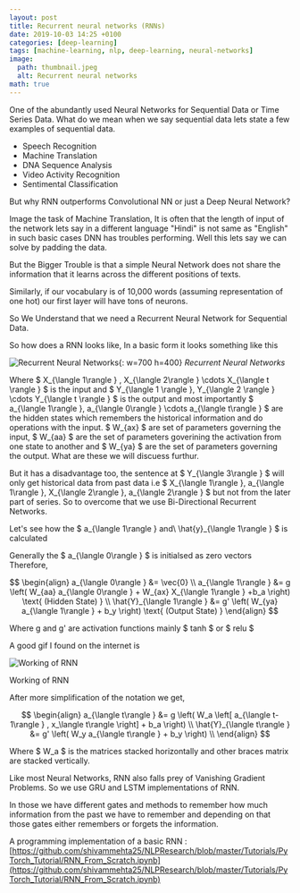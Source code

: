 ```yaml
---
layout: post
title: Recurrent neural networks (RNNs)
date: 2019-10-03 14:25 +0100
categories: [deep-learning]
tags: [machine-learning, nlp, deep-learning, neural-networks]
image:
  path: thumbnail.jpeg
  alt: Recurrent neural networks
math: true
---
```


One of the abundantly used Neural Networks for Sequential Data or Time Series Data. What do we mean when we say sequential data lets state a few examples of sequential data.

- Speech Recognition
- Machine Translation
- DNA Sequence Analysis
- Video Activity Recognition
- Sentimental Classification

But why RNN outperforms Convolutional NN or just a Deep Neural Network?

Image the task of Machine Translation, It is often that the length of input of the network lets say in a different language "Hindi" is not same as "English" in such basic cases DNN has troubles performing. Well this lets say we can solve by padding the data.

But the Bigger Trouble is that a simple Neural Network does not share the information that it learns across the different positions of texts.

Similarly, if our vocabulary is of 10,000 words (assuming representation of one hot) our first layer will have tons of neurons.

So We Understand that we need a Recurrent Neural Network for Sequential Data.

So how does a RNN looks like, In a basic form it looks something like this

![Recurrent Neural Networks](thumbnail.jpeg){: w=700 h=400}
_Recurrent Neural Networks_

Where $ X_{\langle 1\rangle } , X_{\langle 2\rangle } \cdots X_{\langle  t \rangle } $ is the input and $ Y_{\langle  1 \rangle }, Y_{\langle  2 \rangle } \cdots Y_{\langle  t \rangle } $ is the output and most importantly $ a_{\langle 1\rangle }, a_{\langle 0\rangle } \cdots a_{\langle t\rangle } $ are the hidden states which remembers the historical information and do operations with the input. $ W_{ax} $ are set of parameters governing the input, $ W_{aa} $ are the set of parameters goverining the activation from one state to another and $ W_{ya} $ are the set of parameters governing the output. What are these we will discuess furthur.

But it has a disadvantage too, the sentence at $ Y_{\langle 3\rangle } $ will only get historical data from past data i.e $ X_{\langle 1\rangle }, a_{\langle 1\rangle }, X_{\langle 2\rangle }, a_{\langle 2\rangle } $ but not from the later part of series. So to overcome that we use Bi-Directional Recurrent Networks.

Let's see how the $ a_{\langle 1\rangle } and\ \hat{y}_{\langle 1\rangle } $ is calculated

Generally the $ a_{\langle 0\rangle } $ is initialsed as zero vectors
Therefore,

$$ \begin{align} a_{\langle 0\rangle } &= \vec{0} \\
a_{\langle 1\rangle } &= g \left( W_{aa} a_{\langle 0\rangle } + W_{ax} X_{\langle 1\rangle } +b_a \right) \text{ (Hidden State) } \\
\hat{Y}_{\langle 1\rangle } &= g' \left( W_{ya} a_{\langle 1\rangle } + b_y \right) \text{ (Output State) } \end{align} $$

Where g and g' are activation functions mainly $ tanh $ or $ relu $

A good gif I found on the internet is

![Working of RNN](RNN_animated.gif)

Working of RNN

After more simplification of the notation we get,

$$ \begin{align} a_{\langle t\rangle } &= g \left( W_a \left[ a_{\langle t-1\rangle } , x_\langle t\rangle  \right] + b_a \right) \\
\hat{Y}_{\langle t\rangle } &= g' \left( W_y a_{\langle t\rangle } + b_y \right) \\
\end{align} $$

Where $ W_a $ is the matrices stacked horizontally and other braces matrix are stacked vertically.

Like most Neural Networks, RNN also falls prey of Vanishing Gradient Problems. So we use GRU and LSTM implementations of RNN.

In those we have different gates and methods to remember how much information from the past we have to remember and depending on that those gates either remembers or forgets the information.

A programming implementation of a basic RNN :
[https://github.com/shivammehta25/NLPResearch/blob/master/Tutorials/PyTorch_Tutorial/RNN_From_Scratch.ipynb](https://github.com/shivammehta25/NLPResearch/blob/master/Tutorials/PyTorch_Tutorial/RNN_From_Scratch.ipynb)
